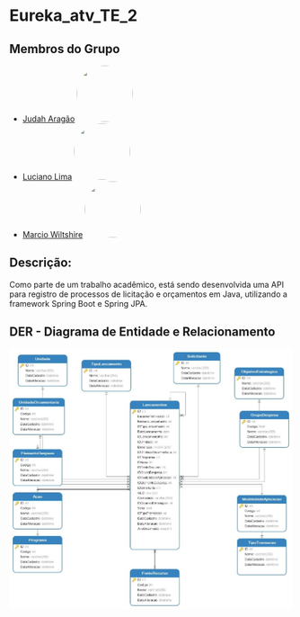 # Eureka_atv_TE_2

## Membros do Grupo

- [Judah Aragão](https://github.com/judaharagao) 
  <img src="https://github.com/judaharagao.png" width="100" height="100" style="border-radius: 50%;">
- [Luciano Lima](https://github.com/lucianoGIS) 
  <img src="https://github.com/lucianoGIS.png" width="100" height="100" style="border-radius: 50%;">
- [Marcio Wiltshire](https://github.com/marcioscw) 
  <img src="https://github.com/marcioscw.png" width="100" height="100" style="border-radius: 50%;">
<!-- Add more contributors here -->



## Descrição:

Como parte de um trabalho acadêmico, está sendo desenvolvida uma API para registro de processos de licitação e orçamentos em Java, utilizando a framework Spring Boot e Spring JPA.

## DER - Diagrama de Entidade e Relacionamento

![DER - Orçamento](https://raw.githubusercontent.com/JudahAragao/eureka_atv_TE_2/main/ext_projeto/img/DER%20-%20Orcamento.jpg)
